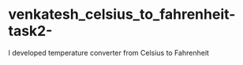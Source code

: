 # venkatesh_celsius_to_fahrenheit-task2-
I developed temperature converter from Celsius to Fahrenheit
